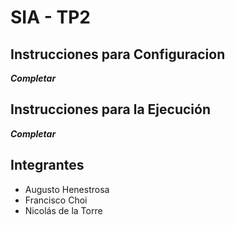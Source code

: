 # SIA - TP2

## Instrucciones para Configuracion

***Completar***

## Instrucciones para la Ejecución

***Completar***

## Integrantes
- Augusto Henestrosa
- Francisco Choi
- Nicolás de la Torre